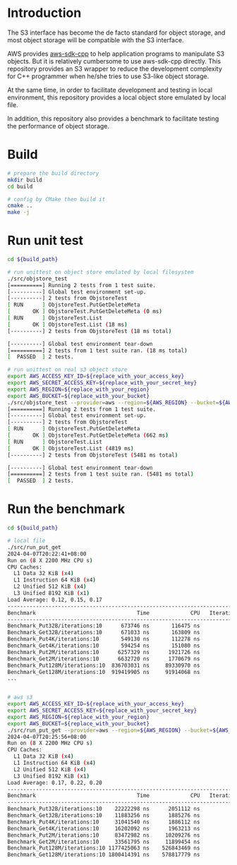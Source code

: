 # Introduction
The S3 interface has become the de facto standard for object storage,
and most object storage will be compatible with the S3 interface.

AWS provides [aws-sdk-cpp](https://github.com/aws/aws-sdk-cpp.git) to help application programs to manipulate S3 objects.
But it is relatively cumbersome to use aws-sdk-cpp directly.
This repository provides an S3 wrapper to reduce the development complexity for C++ programmer when he/she tries to use S3-like object storage.

At the same time, in order to facilitate development and testing in local environment, this repository provides a local object store emulated by local file.

In addition, this repository also provides a benchmark to facilitate testing the performance of object storage.

# Build

```bash
# prepare the build directory
mkdir build
cd build

# config by CMake then build it
cmake ..
make -j
```

# Run unit test
```bash
cd ${build_path}

# run unittest on object store emulated by local filesystem
./src/objstore_test
[==========] Running 2 tests from 1 test suite.
[----------] Global test environment set-up.
[----------] 2 tests from ObjstoreTest
[ RUN      ] ObjstoreTest.PutGetDeleteMeta
[       OK ] ObjstoreTest.PutGetDeleteMeta (0 ms)
[ RUN      ] ObjstoreTest.List
[       OK ] ObjstoreTest.List (18 ms)
[----------] 2 tests from ObjstoreTest (18 ms total)

[----------] Global test environment tear-down
[==========] 2 tests from 1 test suite ran. (18 ms total)
[  PASSED  ] 2 tests.

# run unittest on real s3 object store
export AWS_ACCESS_KEY_ID=${replace_with_your_access_key}
export AWS_SECRET_ACCESS_KEY=${replace_with_your_secret_key}
export AWS_REGION=${replace_with_your_region}
export AWS_BUCKET=${replace_with_your_bucket}
./src/objstore_test --provider=aws --region=${AWS_REGION} --bucket=${AWS_BUCKET}
[==========] Running 2 tests from 1 test suite.
[----------] Global test environment set-up.
[----------] 2 tests from ObjstoreTest
[ RUN      ] ObjstoreTest.PutGetDeleteMeta
[       OK ] ObjstoreTest.PutGetDeleteMeta (662 ms)
[ RUN      ] ObjstoreTest.List
[       OK ] ObjstoreTest.List (4819 ms)
[----------] 2 tests from ObjstoreTest (5481 ms total)

[----------] Global test environment tear-down
[==========] 2 tests from 1 test suite ran. (5481 ms total)
[  PASSED  ] 2 tests.
```

# Run the benchmark

```bash
cd ${build_path}

# local file
./src/run_put_get
2024-04-07T20:22:41+08:00
Run on (8 X 2200 MHz CPU s)
CPU Caches:
  L1 Data 32 KiB (x4)
  L1 Instruction 64 KiB (x4)
  L2 Unified 512 KiB (x4)
  L3 Unified 8192 KiB (x1)
Load Average: 0.12, 0.15, 0.17
--------------------------------------------------------------------------
Benchmark                                Time             CPU   Iterations
--------------------------------------------------------------------------
Benchmark_Put32B/iterations:10      673746 ns       116475 ns           10
Benchmark_Get32B/iterations:10      671033 ns       163809 ns           10
Benchmark_Put4K/iterations:10       549130 ns       112278 ns           10
Benchmark_Get4K/iterations:10       594254 ns       151080 ns           10
Benchmark_Put2M/iterations:10      6257329 ns      1921726 ns           10
Benchmark_Get2M/iterations:10      6632720 ns      1770679 ns           10
Benchmark_Put128M/iterations:10  836703031 ns     89330970 ns           10
Benchmark_Get128M/iterations:10  919419905 ns     91914068 ns           10
...


# aws s3
export AWS_ACCESS_KEY_ID=${replace_with_your_access_key}
export AWS_SECRET_ACCESS_KEY=${replace_with_your_secret_key}
export AWS_REGION=${replace_with_your_region}
export AWS_BUCKET=${replace_with_your_bucket}
./src/run_put_get --provider=aws --region=${AWS_REGION} --bucket=${AWS_BUCKET}
2024-04-07T20:25:56+08:00
Run on (8 X 2200 MHz CPU s)
CPU Caches:
  L1 Data 32 KiB (x4)
  L1 Instruction 64 KiB (x4)
  L2 Unified 512 KiB (x4)
  L3 Unified 8192 KiB (x1)
Load Average: 0.17, 0.22, 0.20
--------------------------------------------------------------------------
Benchmark                                Time             CPU   Iterations
--------------------------------------------------------------------------
Benchmark_Put32B/iterations:10    22222298 ns      2051112 ns           10
Benchmark_Get32B/iterations:10    11883256 ns      1885276 ns           10
Benchmark_Put4K/iterations:10     31041540 ns      1886112 ns           10
Benchmark_Get4K/iterations:10     16202092 ns      1963213 ns           10
Benchmark_Put2M/iterations:10     83472982 ns     10209276 ns           10
Benchmark_Get2M/iterations:10     33561795 ns     11899454 ns           10
Benchmark_Put128M/iterations:10 1177425063 ns    526843469 ns           10
Benchmark_Get128M/iterations:10 1800414391 ns    578817779 ns           10
```
